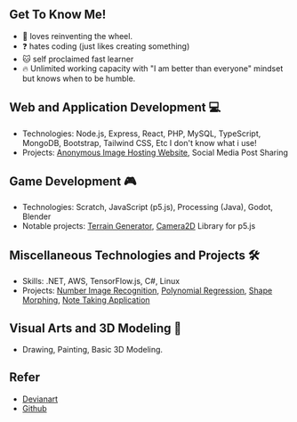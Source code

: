 ## Get To Know Me!
- 🔭 loves reinventing the wheel.
- ❓ hates coding (just likes creating something)
- :cat: self proclaimed fast learner
- :fire: Unlimited working capacity with "I am better than everyone" mindset but knows when to be humble.


## Web and Application Development 💻
- Technologies: Node.js, Express, React, PHP, MySQL, TypeScript, MongoDB, Bootstrap, Tailwind CSS, Etc I don't know what i use!
- Projects: [Anonymous Image Hosting Website](https://github.com/clod44/freemage-hosting), Social Media Post Sharing

## Game Development 🎮
- Technologies: Scratch, JavaScript (p5.js), Processing (Java), Godot, Blender
- Notable projects: [Terrain Generator](https://youtu.be/NBsvztOfoeE), [Camera2D](https://github.com/clod44/camera2d) Library for p5.js

## Miscellaneous Technologies and Projects 🛠️
- Skills: .NET, AWS, TensorFlow.js, C#, Linux
- Projects: [Number Image Recognition](https://github.com/clod44/tfjs-number-guessing), [Polynomial Regression](https://github.com/clod44/tfjs-polynomial-regression/), [Shape Morphing](https://github.com/clod44/tfjs-shape-morphing), [Note Taking Application](https://github.com/clod44/VSNotes)

## Visual Arts and 3D Modeling 🎨
- Drawing, Painting, Basic 3D Modeling.

## Refer
- [Devianart](https://www.deviantart.com/sayochi3)
- [Github](https://github.com/clod44)
